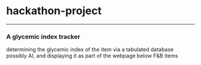 # hackathon-project
---

### A glycemic index tracker 
determining the glycemic index of the item via a tabulated database possibly AI, and displaying it as part of the webpage below F&B items
